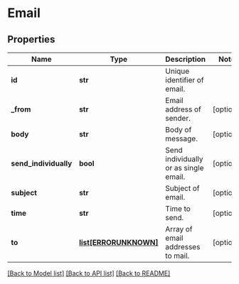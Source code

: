 # Email

## Properties
Name | Type | Description | Notes
------------ | ------------- | ------------- | -------------
**id** | **str** | Unique identifier of email. | 
**_from** | **str** | Email address of sender. | [optional] 
**body** | **str** | Body of message. | [optional] 
**send_individually** | **bool** | Send individually or as single email. | [optional] 
**subject** | **str** | Subject of email. | [optional] 
**time** | **str** | Time to send. | [optional] 
**to** | [**list[ERRORUNKNOWN]**](.md) | Array of email addresses to mail. | [optional] 

[[Back to Model list]](../README.md#documentation-for-models) [[Back to API list]](../README.md#documentation-for-api-endpoints) [[Back to README]](../README.md)


